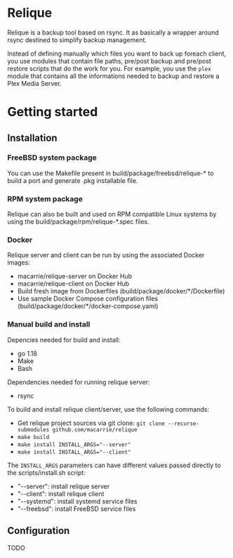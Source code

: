 # Relique

Relique is a backup tool based on rsync. It as basically a wrapper around rsync destined to simplify backup management.

Instead of defining manually which files you want to back up foreach client, you use modules that contain file paths, pre/post backup and pre/post restore scripts that do the work for you. For example, you use the `plex` module that contains all the informations needed to backup and restore a Plex Media Server.

# Getting started

## Installation

### FreeBSD system package

You can use the Makefile present in build/package/freebsd/relique-* to build a port and generate .pkg installable file.

### RPM system package

Relique can also be built and used on RPM compatible Linux systems by using the build/package/rpm/relique-*.spec files.

### Docker

Relique server and client can be run by using the associated Docker images:
- macarrie/relique-server on Docker Hub
- macarrie/relique-client on Docker Hub
- Build fresh image from Dockerfiles (build/package/docker/*/Dockerfile)
- Use sample Docker Compose configuration files (build/package/docker/*/docker-compose.yaml)

### Manual build and install

Depencies needed for build and install:
- go 1.18
- Make
- Bash

Dependencies needed for running relique server:
- rsync

To build and install relique client/server, use the following commands:
- Get relique project sources via git clone: `git clone --recurse-submodules github.com/macarrie/relique`
- `make build`
- `make install INSTALL_ARGS="--server"`
- `make install INSTALL_ARGS="--client"`

The `INSTALL_ARGS` parameters can have different values passed directly to the scripts/install.sh script:
- "--server": install relique server
- "--client": install relique client
- "--systemd": install systemd service files
- "--freebsd": install FreeBSD service files

## Configuration

TODO
